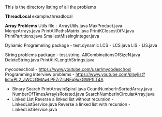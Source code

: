 This is the directory listing of all the problems

**ThreadLocal** 
 example.threadlocal
 
**Array Problems**
 Utils file - ArrayUtils.java
 MaxProduct.java
 MergeArrays.java
 PrintAllPathsMatrix.java
 PrintKClosestOfN.java
 PrintPartitions.java
 SmallestMissingInteger.java
 
 Dynamic Programming
 package - test.dynamic
 LCS - LCS.java
 LIS - LIS.java
 
 
 String problems 
 package - test.string.
 AllCombinationsOfSizeN.java
 DeleteString.java
 PrintAllKLengthStrings.java
 
 mycodeschool - https://www.youtube.com/user/mycodeschool
 Programming interview problems - https://www.youtube.com/playlist?list=PL2_aWCzGMAwLPEZrZIcNEq9ukGWPfLT4A
 - Binary Search
 PrintArrayInSpiral.java
 CountNumberInSortedArray.java
 NumberOfTimesArrayIsRotated.java
 SearchNumberInCircularArray.java
 - Linked List
 Reverse a linked list without recursion - LinkedListService.java
 Reverse a linked list with recursion - LinkedListService.java